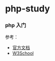 # php-study

### php 入门 

参考：

* [官方文档](http://php.net/manual/zh/index.php)
* [W3School](http://www.w3school.com.cn/php/index.asp)
